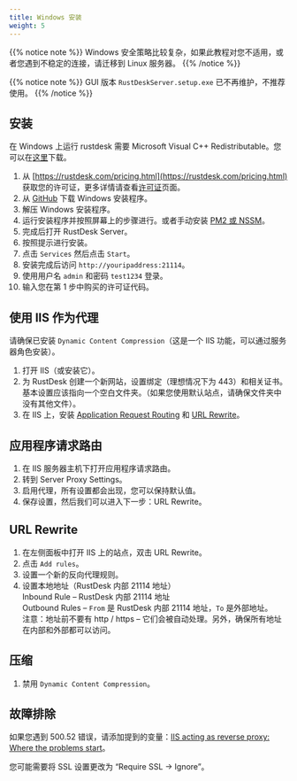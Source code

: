 ```yaml
---
title: Windows 安装
weight: 5
---
```


{{% notice note %}}
Windows 安全策略比较复杂，如果此教程对您不适用，或者您遇到不稳定的连接，请迁移到 Linux 服务器。
{{% /notice %}}

{{% notice note %}}
GUI 版本 `RustDeskServer.setup.exe` 已不再维护，不推荐使用。
{{% /notice %}}

## 安装

在 Windows 上运行 rustdesk 需要 Microsoft Visual C++ Redistributable。您可以在[这里](https://learn.microsoft.com/en-us/cpp/windows/latest-supported-vc-redist)下载。

1. 从 [https://rustdesk.com/pricing.html](https://rustdesk.com/pricing.html) 获取您的许可证，更多详情请查看[许可证](https://rustdesk.com/docs/en/self-host/rustdesk-server-pro/license/)页面。
2. 从 [GitHub](https://github.com/rustdesk/rustdesk-server-pro/releases/latest) 下载 Windows 安装程序。
3. 解压 Windows 安装程序。
4. 运行安装程序并按照屏幕上的步骤进行。或者手动安装 [PM2 或 NSSM](https://rustdesk.com/docs/en/self-host/rustdesk-server-oss/windows/)。
5. 完成后打开 RustDesk Server。
6. 按照提示进行安装。
7. 点击 `Services` 然后点击 `Start`。
8. 安装完成后访问 `http://youripaddress:21114`。
9. 使用用户名 `admin` 和密码 `test1234` 登录。
10. 输入您在第 1 步中购买的许可证代码。

## 使用 IIS 作为代理

请确保已安装 `Dynamic Content Compression`（这是一个 IIS 功能，可以通过服务器角色安装）。
1. 打开 IIS（或安装它）。
2. 为 RustDesk 创建一个新网站，设置绑定（理想情况下为 443）和相关证书。基本设置应该指向一个空白文件夹。（如果您使用默认站点，请确保文件夹中没有其他文件）。
3. 在 IIS 上，安装 [Application Request Routing](https://www.iis.net/downloads/microsoft/application-request-routing) 和 [URL Rewrite](https://learn.microsoft.com/en-us/iis/extensions/url-rewrite-module/using-the-url-rewrite-module)。

## 应用程序请求路由

1. 在 IIS 服务器主机下打开应用程序请求路由。
2. 转到 Server Proxy Settings。
3. 启用代理，所有设置都会出现，您可以保持默认值。
4. 保存设置，然后我们可以进入下一步：URL Rewrite。

## URL Rewrite

1. 在左侧面板中打开 IIS 上的站点，双击 URL Rewrite。
2. 点击 `Add rules`。
3. 设置一个新的反向代理规则。
4. 设置本地地址（RustDesk 内部 21114 地址）\
Inbound Rule – RustDesk 内部 21114 地址\
Outbound Rules – `From` 是 RustDesk 内部 21114 地址，`To` 是外部地址。\
注意：地址前不要有 http / https – 它们会被自动处理。另外，确保所有地址在内部和外部都可以访问。

## 压缩

1. 禁用 `Dynamic Content Compression`。

## 故障排除

如果您遇到 500.52 错误，请添加提到的变量：[IIS acting as reverse proxy: Where the problems start](https://techcommunity.microsoft.com/t5/iis-support-blog/iis-acting-as-reverse-proxy-where-the-problems-start/ba-p/846259)。

您可能需要将 SSL 设置更改为 “Require SSL → Ignore”。
